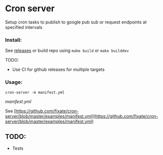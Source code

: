 # Cron server

Setup cron tasks to publish to google pub sub or request endpoints at specified
intervals

### Install:

See [releases](https://github.com/fixate/drone-secrets/releases/latest) or build repo using `make build` or `make builddev`

TODO:

- Use CI for github releases for multiple targets

### Usage:

```shell
cron-server -m manifest.yml
```

*manifest.yml*

See [https://github.com/fixate/cron-server/blob/master/examples/manifest.yml](https://github.com/fixate/cron-server/blob/master/examples/manifest.yml)

## TODO:

- Tests 
